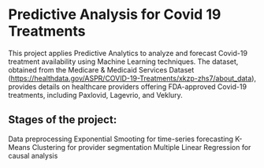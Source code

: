 # Predictive Analysis for Covid 19 Treatments
This project applies Predictive Analytics to analyze and forecast Covid-19 treatment availability using Machine Learning techniques. The dataset, obtained from the Medicare & Medicaid Services Dataset (https://healthdata.gov/ASPR/COVID-19-Treatments/xkzp-zhs7/about_data), provides details on healthcare providers offering FDA-approved Covid-19 treatments, including Paxlovid, Lagevrio, and Veklury.

## Stages of the project:
 Data preprocessing
 Exponential Smooting for time-series forecasting
 K-Means Clustering for provider segmentation
 Multiple Linear Regression for causal analysis
